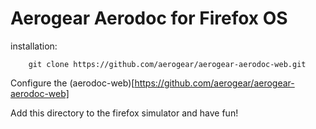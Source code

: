 Aerogear Aerodoc for Firefox OS
===============================

installation:

```
	git clone https://github.com/aerogear/aerogear-aerodoc-web.git
```

Configure the (aerodoc-web)[https://github.com/aerogear/aerogear-aerodoc-web]

Add this directory to the firefox simulator and have fun! 
